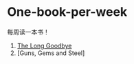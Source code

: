 # One-book-per-week

每周读一本书！

1. [The Long Goodbye]
2. [Guns, Gems and Steel]

[The Long Goodbye]:The_Long_Goodbye.md
[Guns, Germs and Steel]:Guns_Germs_and_Steel.md
